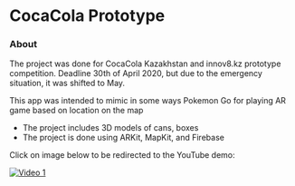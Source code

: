 # CocaCola Prototype


### About

The project was done for CocaCola Kazakhstan and innov8.kz prototype competition. Deadline 30th of April 2020, but due to the emergency situation, it was shifted to May.

This app was intended to mimic in some ways Pokemon Go for playing AR game based on location on the map
* The project includes 3D models of cans, boxes
* The project is done using ARKit, MapKit, and Firebase

Click on image below to be redirected to the YouTube demo:

[![Video 1](https://img.youtube.com/vi/mQsVEO1X7qY/0.jpg)](https://www.youtube.com/watch?v=mQsVEO1X7qY)
